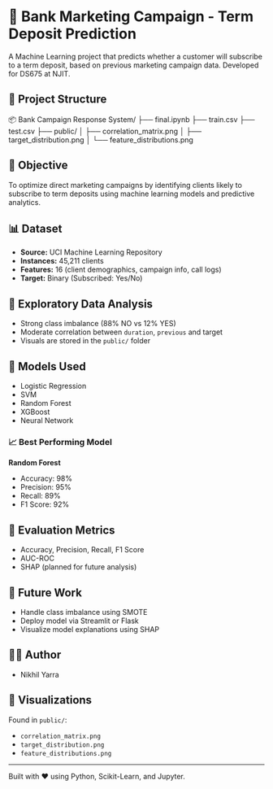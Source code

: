 # 🏦 Bank Marketing Campaign - Term Deposit Prediction

A Machine Learning project that predicts whether a customer will subscribe to a term deposit, based on previous marketing campaign data. Developed for DS675 at NJIT.

## 📁 Project Structure

📦 Bank Campaign Response System/
├── final.ipynb
├── train.csv
├── test.csv
├── public/
│ ├── correlation_matrix.png
│ ├── target_distribution.png
│ └── feature_distributions.png

## 🧠 Objective

To optimize direct marketing campaigns by identifying clients likely to subscribe to term deposits using machine learning models and predictive analytics.

## 📊 Dataset

- **Source:** UCI Machine Learning Repository  
- **Instances:** 45,211 clients  
- **Features:** 16 (client demographics, campaign info, call logs)  
- **Target:** Binary (Subscribed: Yes/No)

## 🧪 Exploratory Data Analysis

- Strong class imbalance (88% NO vs 12% YES)
- Moderate correlation between `duration`, `previous` and target
- Visuals are stored in the `public/` folder

## 🤖 Models Used

- Logistic Regression
- SVM
- Random Forest
- XGBoost
- Neural Network

### 📈 Best Performing Model

**Random Forest**
- Accuracy: 98%  
- Precision: 95%  
- Recall: 89%  
- F1 Score: 92%  

## 🧮 Evaluation Metrics

- Accuracy, Precision, Recall, F1 Score  
- AUC-ROC  
- SHAP (planned for future analysis)

## 🚀 Future Work

- Handle class imbalance using SMOTE
- Deploy model via Streamlit or Flask
- Visualize model explanations using SHAP

## 👨‍💻 Author

- Nikhil Yarra  

## 📸 Visualizations

Found in `public/`:
- `correlation_matrix.png`
- `target_distribution.png`
- `feature_distributions.png`

---

Built with ❤️ using Python, Scikit-Learn, and Jupyter.

